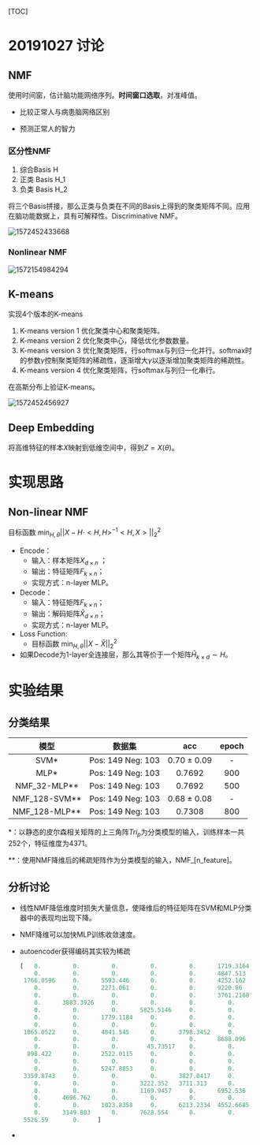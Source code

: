[TOC]

# 20191027 讨论

## NMF

使用时间窗，估计脑功能网络序列。**时间窗口选取**，对准峰值。

- 比较正常人与病患脑网络区别

- 预测正常人的智力

### 区分性NMF

1. 综合Basis H
2. 正类 Basis H_1
3. 负类 Basis H_2

将三个Basis拼接，那么正类与负类在不同的Basis上得到的聚类矩阵不同。应用在脑功能数据上，具有可解释性。Discriminative NMF。

![1572452433668](C:\Users\hasee007\AppData\Roaming\Typora\typora-user-images\1572452433668.png)

### Nonlinear NMF

![1572154984294](C:\Users\hasee007\AppData\Roaming\Typora\typora-user-images\1572154984294.png)

## K-means

实现4个版本的K-means

1. K-means version 1 优化聚类中心和聚类矩阵。
2. K-means version 2 优化聚类中心，降低优化参数数量。
3. K-means version 3 优化聚类矩阵，行softmax与列归一化并行。softmax时的参数$\gamma$控制聚类矩阵的稀疏性，逐渐增大$\gamma$以逐渐增加聚类矩阵的稀疏性。
4. K-means version 4 优化聚类矩阵，行softmax与列归一化串行。

在高斯分布上验证K-means。

![1572452456927](C:\Users\hasee007\AppData\Roaming\Typora\typora-user-images\1572452456927.png)

## Deep Embedding

将高维特征的样本$X$映射到低维空间中，得到$Z = X(\theta)$。

# 实现思路

## Non-linear NMF

目标函数 $\min_{H, \theta} ||X - H \cdot <H, H>^{-1} <H, X>||_2^2$

- Encode：
  - 输入：样本矩阵$X_{d \times n}$ ；
  - 输出：特征矩阵$F_{k \times n}$；
  - 实现方式：n-layer MLP。 
- Decode：
  - 输入：特征矩阵$F_{k \times n}$；
  - 输出：解码矩阵$\widehat{X}_{d \times n}$；
  - 实现方式：n-layer MLP。
- Loss Function:
  - 目标函数 $\min_{H, \theta} ||X - \widehat{X}||_2^2$
- 如果Decode为1-layer全连接层，那么其等价于一个矩阵$\widehat{H}_{k \times d} \sim H$。

# 实验结果

## 分类结果
|     模型      |      数据集       |     acc     | epoch |
| :-----------: | :---------------: | :---------: | :---: |
|     SVM*      | Pos: 149 Neg: 103 | 0.70 ± 0.09 |   -   |
|     MLP*      | Pos: 149 Neg: 103 |   0.7692    |  900  |
| NMF_32-MLP**  | Pos: 149 Neg: 103 |   0.7692    |  500  |
| NMF_128-SVM** | Pos: 149 Neg: 103 | 0.68 ± 0.08 |   -   |
| NMF_128-MLP** | Pos: 149 Neg: 103 |   0.7308    |  800  |

*：以静态的皮尔森相关矩阵的上三角阵$Tri_p$为分类模型的输入，训练样本一共252个，特征维度为4371。

**：使用NMF降维后的稀疏矩阵作为分类模型的输入，NMF_[n_feature]。

## 分析讨论

- 线性NMF降低维度时损失大量信息，使降维后的特征矩阵在SVM和MLP分类器中的表现均出现下降。

- NMF降维可以加快MLP训练收敛速度。

- autoencoder获得编码其实较为稀疏

  ```python
  [   0.         0.         0.         0.         0.      1719.3164
      0.         0.         0.         0.         0.      4847.513
   1766.0596     0.      5593.446      0.         0.      4252.162
      0.         0.      2271.061      0.         0.      9220.86
      0.         0.         0.         0.         0.      3761.2168
      0.      3883.3926     0.         0.         0.         0.
      0.         0.         0.      5825.5146     0.         0.
      0.         0.      1779.1184     0.         0.         0.
      0.         0.         0.         0.         0.         0.
   1865.0522     0.      4841.545      0.      3798.3452     0.
      0.         0.         0.         0.         0.      8688.096
      0.         0.         0.        45.73517    0.         0.
    898.422      0.      2522.0115     0.         0.         0.
      0.         0.         0.         0.         0.         0.
      0.         0.      5247.8853     0.         0.         0.
   3359.8743     0.         0.         0.      3827.0417     0.
      0.         0.         0.      3222.352   3711.313      0.
      0.         0.         0.      1169.9457     0.      6952.536
      0.      4696.762      0.         0.         0.         0.
      0.         0.      1023.8358     0.      6213.2334  4552.6685
      0.      3149.803      0.      7628.554      0.         0.
   5526.59       0.     ]
  ```

- 